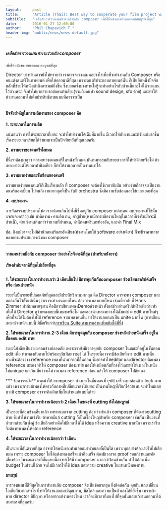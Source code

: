 ```yaml
---
layout:     post
title:      "Article (Thai): Best way to cooperate your film project with a composer."
subtitle:   "เคล็ดลับการวางแผนทำงานร่วมกับ composer เพื่อให้หนังของท่านออกมาสมบูรณ์ที่สุด"
date:       2016-01-27 12:00:00
author:     "Phil Chapavich T."
header-img: "public/news/news-default.jpg"
---
```


<img src="{{ site.baseurl }}/public/posts/news/2016-01-27-best/directortips.jpg" alt="">

##### เคล็ดลับการวางแผนทำงานร่วมกับ composer
    เพื่อให้หนังของท่านออกมาสมบูรณ์ที่สุด

Director บางท่านอาจยังไม่ทราบว่า
    เราควรจะวางแผนอย่างไรเพื่อที่จะทำงานกับ Composer หรือ คนแต่งดนตรีในภาพยนต์
    เพื่อให้ออกมาดีที่สุด เพราะดนตรีประกอบภาพยนต์นั้น
    ก็เป็นอีกหนึ่งปัจจัยหลักที่ช่วยให้หนังเข้าถึงอารมณ์ยิ่งขึ้น
    ซึ่งบ่อยครั้งบางท่านไม่รู้จะทำอย่างไรกับส่วนนี้และไม่ได้วางแผนไว้ล่วงหน้า
    จึงทำให้ยากลำบากต่อคนทำเสียง(รวมถึงคนทำ sound design, sfx ด้วย)
    และทำให้ทำงานออกมาไม่เต็มประสิทธิภาพแบบที่ควรจะเป็น

<img src="{{ site.baseurl }}/public/posts/news/2016-01-27-best/info1.jpg" alt="">

#### ปัจจัยสำคัญในการผลิตงานของ composer คือ

**1. ระยะเวลาในการผลิต**

แน่นอนว่า การให้ระยะเวลาที่เยอะ จะทำให้ทำงานได้เต็มที่มากขึ้น
    มีเวลาให้กับงานและปรับแก้มากขึ้น
    เรื่องระยะเวลาเรียกได้ว่าแทบจะเป็นปัจจัยหลักที่สุดเลยครับ

**2. ความยาวของดนตรีทั้งหมด**

ที่นี้เราต้องมาดูว่า ความยาวของดนตรีในหนังทั้งหมด
    มันเหมาะสมกับระยะเวลาที่ให้ทำด้วยหรือไม่ ถ้าเพลงยาวแต่ให้เวลาทำนิดเดียว
    ก็ทำให้งานกลายเป็นงานเผาได้

**3. ความยากง่ายและซับซ้อนของดนตรี**

ความยากง่ายของดนตรีก็เป็นเรื่องหลัก ที่ composer จะต้องใช้เวลากับมัน
    อย่างง่ายก็อาจจะเป็นงานดนตรีแอมเบี้ยน ไปจนถึงงานยากสุดที่เป็น full
    orchestra ซึ่งมีความซับซ้อนและใช้เวลาเยอะที่สุด

**4. งบประมาน**

การจัดสรรงบประมานไม่ควรจะน้อยเกินไปทั้งนี้ขึ้นอยู่กับ composer แต่ละคน
    งบประมานที่ใช้นั้นแจกแจงคร่าวๆเช่น ค่าคิดงาน+ค่าผลิตงาน,
    ค่าผู้ช่วย(หากมีการผลิตงานใหญ่ในเวลาที่เร่งรีบมักจะมีส่วนนี้),
    ค่าแก้งานเกินกว่าจำนวนที่กำหนด, ค่านักดนตรีและห้องอัด, และค่า Final Mix

ปล. ถึงแม้อาจจะไม่มีค่านักดนตรีและอัดเสียง(ทำงานโดยใช้ software
    อย่างเดียว) ก็จะมีราคาหลากหลายตามประสบการณ์ของ composer

* * *

#### วางแผนร่วมมือกับ composer ว่าอย่างไรจึงจะดีที่สุด (สำหรับหนังยาว)

**เรียงลำดับจากดีที่สุดไปเสี่ยงที่สุด**

<img src="{{ site.baseurl }}/public/posts/news/2016-01-27-best/info2.jpg" alt="">

**1. ให้ระยะเวลาในการทำงานกว่า 3 เดือนขึ้นไป มีการคุยกันกับcomposer
    ช่วงเขียนสคริปต์เสร็จ หรือ ก่อนถ่ายหนัง**

ระยะนี้เป็นระยะที่ปลอดภัยที่สุดและมีประสิทธิภาพมากสุด คือ Director
    ควรจะหา composer และตกลงกันไว้ตั้งแต่เนิ่นๆว่าเราจะทำงานแบบไหน
    ต้องการเพลงแบบไหน เช่นเดียวกับที่ Hans Zimmer ทำกับหลายๆงาน
    คือมีการเขียนเพลงDemoล่วงหน้า ตั้งแต่ช่วงอ่านคริปต์หรือเพิ่งถ่ายทำ เพื่อให้
    Director ดูว่าเพลงแบบนี้เหมาะหรือไม่ และลองนำเพลงมาวางได้ตั้งแต่ช่วง edit
    ภาพใหม่ๆ เพื่อที่จะได้ไม่ต้องไปใช้ reference จากเพลงคนอื่น
    ทำให้งานออกมาเป็น unite มากขึ้น (การเขียนเพลงล่วงหน้าแบบนี้
    มีชื่อเรียกว่า[การเขียน
    Suite สามารถอ่านเพิ่มเติมได้ที่นี่](https://www.facebook.com/notes/phil-chapavich-composer/suite-%E0%B8%84%E0%B8%B7%E0%B8%AD%E0%B8%AD%E0%B8%B0%E0%B9%84%E0%B8%A3/940272212688649))

**2. ให้ระยะเวลาในการทำงาน 2-3 เดือน มีการพูดคุยกับ composer
    ช่วงหลังถ่ายหนังเสร็จ อยู่ในขั้นตอน edit ภาพ**

ระยะนี้ยังถือเป็นระยะค่อนข้างปลอดภัย เพราะเรายังมีเวลาคุยกับ composer
    ในขณะที่อยู่ในขั้นตอน edit เพื่อ ทำเพลงกับภาพไปพร้อมๆกันทีละ reel ได้
    ในระยะนี้อาจจะมีข้อเสียที่การ edit ภาพนั้นบางทีจะต้องวาง reference
    เพลงที่นำมาจากที่อื่นก่อน ซึ่งอาจทำให้editor และdirector ติดเพลง reference
    ซะเอง ทำให้ composer ต้องมาทำเพลงให้เหมือนกับที่วางไว้และทำให้เพลงในหนังไม่unique
    ยกเว้นเสียว่าจะไม่วางเพลง reference ก่อน แล้วให้ composer ไปคิดเอง

*** ข้อควรระวัง** แนะนำให้ composer ทำเพลงในขั้นตอนที่ edit
    เสร็จแบบค่อนข้าง lock ภาพแล้ว
    เพราะการแก้เพลงให้ตรงกับภาพที่เปลี่ยนเวลาไปเยอะ
    เป็นงานใหญ่ที่เรียกได้ว่าแทบจะทำใหม่เลย บางที composer
    อาจจะคิดเงินเพิ่มในส่วนแก้แบบนี้ด้วย

**3. ให้ระยะเวลาในการทำงานน้อยกว่า 2 เดือน ในขณะที่ cutting
    ยังไม่สมบูรณ์**

เป็นระยะที่ค่อนข้างเสี่ยงแล้ว เพราะนอกจาก cutting ต้องเร่งทำแล้ว
    composer ก็ต้องรอcutting ด้วย ซึ่งทำให้งานเร่งรีบ ถ้าหากมีแก้ cutting
    ก็เป็นเรื่องใหญ่สำหรับ composer เช่นกัน เป็นงานที่ลำบากด้วยกันทั้งคู่
    ข้อเสียอีกอย่างคือไม่มีเวลาให้ใช้ idea หรือความ creative มากนัก
    เพราะเร่งรีบ จึงต้องทำเพลงให้คล้าย reference

**4. ให้ระยะเวลาในการทำงานน้อยกว่า 1 เดือน**

เป็นระยะที่อันตรายที่สุด อาจทำให้หนังของท่านออกมาห่วยเลยก็เป็นได้
    เพราะทุกอย่างต้องเร่งรีบไปเสียหมด เพราะ composer
    ไม่ได้แต่งเพลงเสร็จแล้วคือเสร็จ ต้องมีเวลารอ proof รอแก้งานและอัดเสียงด้วย
    ในระยะเวลาที่สั้นแบบนี้อาจทำให้มี composer มากกว่า1คนช่วยกัน ทำให้ต้องเพิ่ม
    budget ในส่วนนี้ด้วย จนไม่มีเวลาให้ใช้ idea และความ creative
    ในงานหนังของท่าน

**บทสรุป**

การวางแผนที่ดีที่สุดในการทำงานกับ composer จึงเป็นข้อแรกสุด
    ยิ่งติดต่อกัน คุยกัน และเปลี่ยนไอเดียกันมากเท่าไร
    ยิ่งทำให้งานออกมามีคุณภาพ, มีสไตล์ และความเป็นตัวเองได้ดียิ่งขึ้น
    เพราะถ้าหาก director มีปัญหา หรืออยากแก้งานตรงไหน
    เราก็จะมีเวลาที่มองไปที่จุดนั้นและแก้งานออกมาได้เหมาะสมที่สุดครับ
